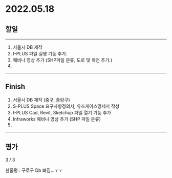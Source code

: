 # 2022.05.18

## 할일

------

1. 서울시 DB 제작
2. I-PLUS 파일 실행 기능 추가.
3. 웨비나 영상 추가 (SHP파일 분류, 도로 및 하천 추가.)
4. 








------

## Finish

1. 서울시 DB 제작 (중구, 중랑구) 
2. S-PLUS Space 요구사항정의서, 유즈케이스명세서 작성
3. I-PLUS Cad, Revit, Sketchup 파일 열기 기능 추가
4. Infraworks 웨비나 영상 추가 (SHP 파일 분류)
5. 


------

## 평가

  3 / 3

한줄평 : 구로구 Db 빠짐...ㅜㅜ